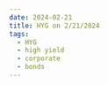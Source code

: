 ```yaml
---
date: 2024-02-21
title: HYG on 2/21/2024
tags: 
  - HYG
  - high yield
  - corporate
  - bonds
---
```

<div class="post">
<snapshot-grid 
    :reports="['2024/02/20/CTA/HYG', '2024/02/21/CTA/HYG', '2024/02/21/MTP/HYG']"
    chart="2024/02/21/Chart/HYG"
/>
<p>

</p>
<p>

</p>
</div>